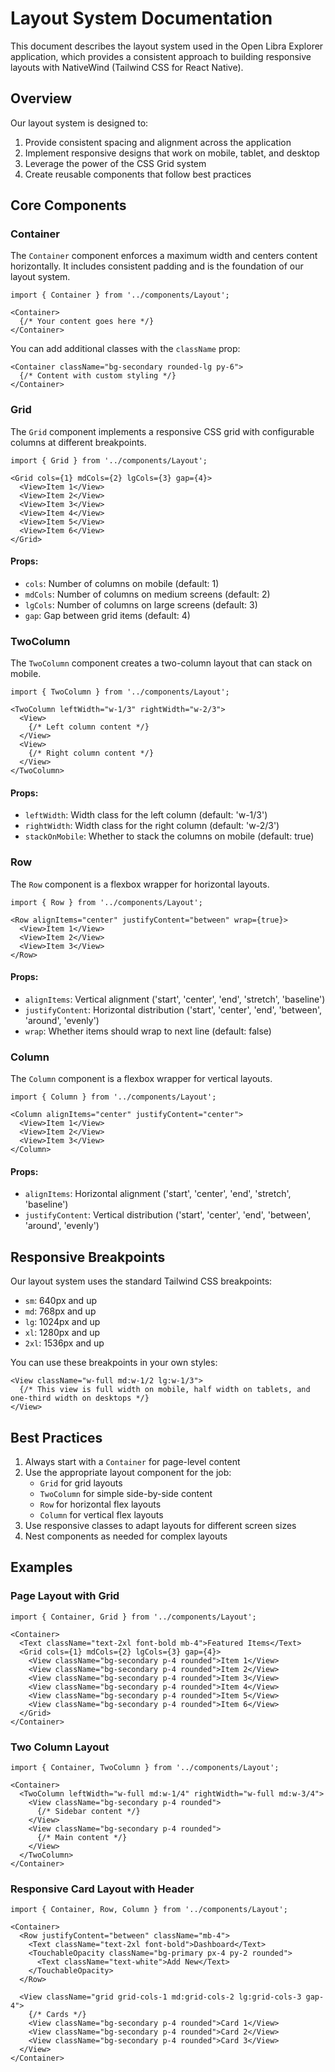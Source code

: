 # Layout System Documentation

This document describes the layout system used in the Open Libra Explorer application, which provides a consistent approach to building responsive layouts with NativeWind (Tailwind CSS for React Native).

## Overview

Our layout system is designed to:

1. Provide consistent spacing and alignment across the application
2. Implement responsive designs that work on mobile, tablet, and desktop
3. Leverage the power of the CSS Grid system
4. Create reusable components that follow best practices

## Core Components

### Container

The `Container` component enforces a maximum width and centers content horizontally. It includes consistent padding and is the foundation of our layout system.

```tsx
import { Container } from '../components/Layout';

<Container>
  {/* Your content goes here */}
</Container>
```

You can add additional classes with the `className` prop:

```tsx
<Container className="bg-secondary rounded-lg py-6">
  {/* Content with custom styling */}
</Container>
```

### Grid

The `Grid` component implements a responsive CSS grid with configurable columns at different breakpoints.

```tsx
import { Grid } from '../components/Layout';

<Grid cols={1} mdCols={2} lgCols={3} gap={4}>
  <View>Item 1</View>
  <View>Item 2</View>
  <View>Item 3</View>
  <View>Item 4</View>
  <View>Item 5</View>
  <View>Item 6</View>
</Grid>
```

#### Props:

- `cols`: Number of columns on mobile (default: 1)
- `mdCols`: Number of columns on medium screens (default: 2)
- `lgCols`: Number of columns on large screens (default: 3)
- `gap`: Gap between grid items (default: 4)

### TwoColumn

The `TwoColumn` component creates a two-column layout that can stack on mobile.

```tsx
import { TwoColumn } from '../components/Layout';

<TwoColumn leftWidth="w-1/3" rightWidth="w-2/3">
  <View>
    {/* Left column content */}
  </View>
  <View>
    {/* Right column content */}
  </View>
</TwoColumn>
```

#### Props:

- `leftWidth`: Width class for the left column (default: 'w-1/3')
- `rightWidth`: Width class for the right column (default: 'w-2/3')
- `stackOnMobile`: Whether to stack the columns on mobile (default: true)

### Row

The `Row` component is a flexbox wrapper for horizontal layouts.

```tsx
import { Row } from '../components/Layout';

<Row alignItems="center" justifyContent="between" wrap={true}>
  <View>Item 1</View>
  <View>Item 2</View>
  <View>Item 3</View>
</Row>
```

#### Props:

- `alignItems`: Vertical alignment ('start', 'center', 'end', 'stretch', 'baseline')
- `justifyContent`: Horizontal distribution ('start', 'center', 'end', 'between', 'around', 'evenly')
- `wrap`: Whether items should wrap to next line (default: false)

### Column

The `Column` component is a flexbox wrapper for vertical layouts.

```tsx
import { Column } from '../components/Layout';

<Column alignItems="center" justifyContent="center">
  <View>Item 1</View>
  <View>Item 2</View>
  <View>Item 3</View>
</Column>
```

#### Props:

- `alignItems`: Horizontal alignment ('start', 'center', 'end', 'stretch', 'baseline')
- `justifyContent`: Vertical distribution ('start', 'center', 'end', 'between', 'around', 'evenly')

## Responsive Breakpoints

Our layout system uses the standard Tailwind CSS breakpoints:

- `sm`: 640px and up
- `md`: 768px and up
- `lg`: 1024px and up
- `xl`: 1280px and up
- `2xl`: 1536px and up

You can use these breakpoints in your own styles:

```tsx
<View className="w-full md:w-1/2 lg:w-1/3">
  {/* This view is full width on mobile, half width on tablets, and one-third width on desktops */}
</View>
```

## Best Practices

1. Always start with a `Container` for page-level content
2. Use the appropriate layout component for the job:
   - `Grid` for grid layouts
   - `TwoColumn` for simple side-by-side content
   - `Row` for horizontal flex layouts
   - `Column` for vertical flex layouts
3. Use responsive classes to adapt layouts for different screen sizes
4. Nest components as needed for complex layouts

## Examples

### Page Layout with Grid

```tsx
import { Container, Grid } from '../components/Layout';

<Container>
  <Text className="text-2xl font-bold mb-4">Featured Items</Text>
  <Grid cols={1} mdCols={2} lgCols={3} gap={4}>
    <View className="bg-secondary p-4 rounded">Item 1</View>
    <View className="bg-secondary p-4 rounded">Item 2</View>
    <View className="bg-secondary p-4 rounded">Item 3</View>
    <View className="bg-secondary p-4 rounded">Item 4</View>
    <View className="bg-secondary p-4 rounded">Item 5</View>
    <View className="bg-secondary p-4 rounded">Item 6</View>
  </Grid>
</Container>
```

### Two Column Layout

```tsx
import { Container, TwoColumn } from '../components/Layout';

<Container>
  <TwoColumn leftWidth="w-full md:w-1/4" rightWidth="w-full md:w-3/4">
    <View className="bg-secondary p-4 rounded">
      {/* Sidebar content */}
    </View>
    <View className="bg-secondary p-4 rounded">
      {/* Main content */}
    </View>
  </TwoColumn>
</Container>
```

### Responsive Card Layout with Header

```tsx
import { Container, Row, Column } from '../components/Layout';

<Container>
  <Row justifyContent="between" className="mb-4">
    <Text className="text-2xl font-bold">Dashboard</Text>
    <TouchableOpacity className="bg-primary px-4 py-2 rounded">
      <Text className="text-white">Add New</Text>
    </TouchableOpacity>
  </Row>
  
  <View className="grid grid-cols-1 md:grid-cols-2 lg:grid-cols-3 gap-4">
    {/* Cards */}
    <View className="bg-secondary p-4 rounded">Card 1</View>
    <View className="bg-secondary p-4 rounded">Card 2</View>
    <View className="bg-secondary p-4 rounded">Card 3</View>
  </View>
</Container>
``` 